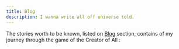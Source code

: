 ```yaml
---
title: Blog
description: I wanna write all off universe told.
---
```


The stories worth to be known, listed on [Blog](/blog) section, contains of my journey through the game of the Creator of All :